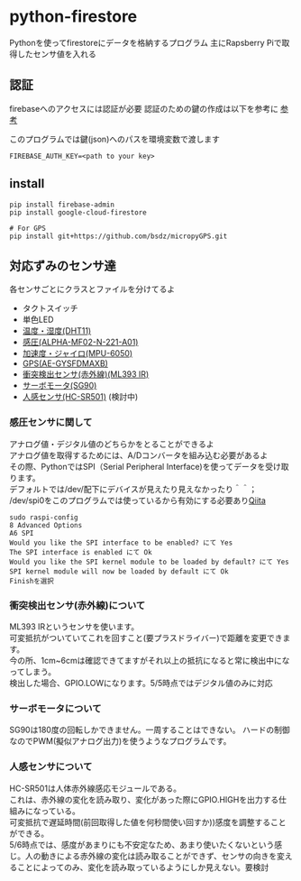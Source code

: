 # python-firestore

Pythonを使ってfirestoreにデータを格納するプログラム
主にRapsberry Piで取得したセンサ値を入れる

## 認証

firebaseへのアクセスには認証が必要
認証のための鍵の作成は以下を参考に
[参考](http://i-yusuke.com/entry/python-firestore/)

このプログラムでは鍵(json)へのパスを環境変数で渡します

```shell
FIREBASE_AUTH_KEY=<path to your key>
```

## install

```shell
pip install firebase-admin
pip install google-cloud-firestore

# For GPS
pip install git+https://github.com/bsdz/micropyGPS.git
```

## 対応ずみのセンサ達

各センサごとにクラスとファイルを分けてるよ
- タクトスイッチ
- 単色LED
- [温度・湿度(DHT11)](/dht11.py)
- [感圧(ALPHA-MF02-N-221-A01)](/ad_convert.py)
- [加速度・ジャイロ(MPU-6050)](/mpu-6050.py)
- [GPS(AE-GYSFDMAXB)](/gps.py)
- [衝突検出センサ(赤外線)(ML393 IR)](/irml393.py)
- [サーボモータ(SG90)](/sarvo.py)
- [人感センサ(HC-SR501)](/ch-sr501.py) (検討中)

### 感圧センサに関して
アナログ値・デジタル値のどちらかをとることができるよ  
アナログ値を取得するためには、A/Dコンバータを組み込む必要があるよ  
その際、PythonではSPI（Serial Peripheral Interface)を使ってデータを受け取ります。  
デフォルトでは/dev/配下にデバイスが見えたり見えなかったり＾＾；  
/dev/spi0をこのプログラムでは使っているから有効にする必要あり[Qiita](https://qiita.com/7of9/items/49d7a462732cbd41cb82
)  
```shell
sudo raspi-config
8 Advanced Options
A6 SPI
Would you like the SPI interface to be enabled? にて Yes
The SPI interface is enabled にて Ok
Would you like the SPI kernel module to be loaded by default? にて Yes
SPI kernel module will now be loaded by default にて Ok
Finishを選択
```

### 衝突検出センサ(赤外線)について
ML393 IRというセンサを使います。  
可変抵抗がついていてこれを回すこと(要プラスドライバー)で距離を変更できます。  
今の所、1cm~6cmは確認できてますがそれ以上の抵抗になると常に検出中になってしまう。  
検出した場合、GPIO.LOWになります。5/5時点ではデジタル値のみに対応

### サーボモータについて
SG90は180度の回転しかできません。一周することはできない。
ハードの制御なのでPWM(擬似アナログ出力)を使うようなプログラムです。


### 人感センサについて
HC-SR501は人体赤外線感応モジュールである。  
これは、赤外線の変化を読み取り、変化があった際にGPIO.HIGHを出力する仕組みになっている。  
可変抵抗で遅延時間(前回取得した値を何秒間使い回すか))感度を調整することができる。  
5/6時点では、感度があまりにも不安定なため、あまり使いたくないという感じ。人の動きによる赤外線の変化は読み取ることができず、センサの向きを変えることによってのみ、変化を読み取っているようにしか見えない。要検討
